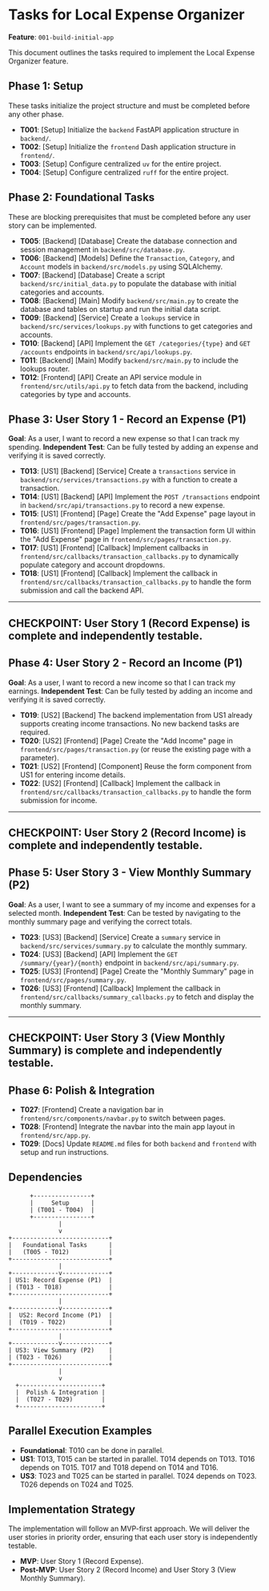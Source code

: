 # Tasks for Local Expense Organizer

**Feature**: `001-build-initial-app`

This document outlines the tasks required to implement the Local Expense Organizer feature.

## Phase 1: Setup

These tasks initialize the project structure and must be completed before any other phase.

- **T001**: [Setup] Initialize the `backend` FastAPI application structure in `backend/`.
- **T002**: [Setup] Initialize the `frontend` Dash application structure in `frontend/`.
- **T003**: [Setup] Configure centralized `uv` for the entire project.
- **T004**: [Setup] Configure centralized `ruff` for the entire project.

## Phase 2: Foundational Tasks

These are blocking prerequisites that must be completed before any user story can be implemented.

- **T005**: [Backend] [Database] Create the database connection and session management in `backend/src/database.py`.
- **T006**: [Backend] [Models] Define the `Transaction`, `Category`, and `Account` models in `backend/src/models.py` using SQLAlchemy.
- **T007**: [Backend] [Database] Create a script `backend/src/initial_data.py` to populate the database with initial categories and accounts.
- **T008**: [Backend] [Main] Modify `backend/src/main.py` to create the database and tables on startup and run the initial data script.
- **T009**: [Backend] [Service] Create a `lookups` service in `backend/src/services/lookups.py` with functions to get categories and accounts.
- **T010**: [Backend] [API] Implement the `GET /categories/{type}` and `GET /accounts` endpoints in `backend/src/api/lookups.py`.
- **T011**: [Backend] [Main] Modify `backend/src/main.py` to include the lookups router.
- **T012**: [Frontend] [API] Create an API service module in `frontend/src/utils/api.py` to fetch data from the backend, including categories by type and accounts.

## Phase 3: User Story 1 - Record an Expense (P1)

**Goal**: As a user, I want to record a new expense so that I can track my spending.
**Independent Test**: Can be fully tested by adding an expense and verifying it is saved correctly.

- **T013**: [US1] [Backend] [Service] Create a `transactions` service in `backend/src/services/transactions.py` with a function to create a transaction.
- **T014**: [US1] [Backend] [API] Implement the `POST /transactions` endpoint in `backend/src/api/transactions.py` to record a new expense.
- **T015**: [US1] [Frontend] [Page] Create the "Add Expense" page layout in `frontend/src/pages/transaction.py`.
- **T016**: [US1] [Frontend] [Page] Implement the transaction form UI within the "Add Expense" page in `frontend/src/pages/transaction.py`.
- **T017**: [US1] [Frontend] [Callback] Implement callbacks in `frontend/src/callbacks/transaction_callbacks.py` to dynamically populate category and account dropdowns.
- **T018**: [US1] [Frontend] [Callback] Implement the callback in `frontend/src/callbacks/transaction_callbacks.py` to handle the form submission and call the backend API.

---
**CHECKPOINT**: User Story 1 (Record Expense) is complete and independently testable.
---

## Phase 4: User Story 2 - Record an Income (P1)

**Goal**: As a user, I want to record a new income so that I can track my earnings.
**Independent Test**: Can be fully tested by adding an income and verifying it is saved correctly.

- **T019**: [US2] [Backend] The backend implementation from US1 already supports creating income transactions. No new backend tasks are required.
- **T020**: [US2] [Frontend] [Page] Create the "Add Income" page in `frontend/src/pages/transaction.py` (or reuse the existing page with a parameter).
- **T021**: [US2] [Frontend] [Component] Reuse the form component from US1 for entering income details.
- **T022**: [US2] [Frontend] [Callback] Implement the callback in `frontend/src/callbacks/transaction_callbacks.py` to handle the form submission for income.

---
**CHECKPOINT**: User Story 2 (Record Income) is complete and independently testable.
---

## Phase 5: User Story 3 - View Monthly Summary (P2)

**Goal**: As a user, I want to see a summary of my income and expenses for a selected month.
**Independent Test**: Can be tested by navigating to the monthly summary page and verifying the correct totals.

- **T023**: [US3] [Backend] [Service] Create a `summary` service in `backend/src/services/summary.py` to calculate the monthly summary.
- **T024**: [US3] [Backend] [API] Implement the `GET /summary/{year}/{month}` endpoint in `backend/src/api/summary.py`.
- **T025**: [US3] [Frontend] [Page] Create the "Monthly Summary" page in `frontend/src/pages/summary.py`.
- **T026**: [US3] [Frontend] [Callback] Implement the callback in `frontend/src/callbacks/summary_callbacks.py` to fetch and display the monthly summary.

---
**CHECKPOINT**: User Story 3 (View Monthly Summary) is complete and independently testable.
---

## Phase 6: Polish & Integration

- **T027**: [Frontend] Create a navigation bar in `frontend/src/components/navbar.py` to switch between pages.
- **T028**: [Frontend] Integrate the navbar into the main app layout in `frontend/src/app.py`.
- **T029**: [Docs] Update `README.md` files for both `backend` and `frontend` with setup and run instructions.

## Dependencies

```
      +----------------+
      |     Setup      |
      | (T001 - T004)  |
      +----------------+
              |
              v
+---------------------------+
|   Foundational Tasks      |
|   (T005 - T012)           |
+---------------------------+
              |
+-------------v-------------+
| US1: Record Expense (P1)  |
| (T013 - T018)             |
+---------------------------+
              |
+-------------v-------------+
|  US2: Record Income (P1)  |
|  (T019 - T022)            |
+---------------------------+
              |
+-------------v-------------+
| US3: View Summary (P2)    |
| (T023 - T026)             |
+---------------------------+
              |
              v
  +-----------------------+
  |  Polish & Integration |
  |  (T027 - T029)        |
  +-----------------------+
```

## Parallel Execution Examples

- **Foundational**: T010 can be done in parallel.
- **US1**: T013, T015 can be started in parallel. T014 depends on T013. T016 depends on T015. T017 and T018 depend on T014 and T016.
- **US3**: T023 and T025 can be started in parallel. T024 depends on T023. T026 depends on T024 and T025.

## Implementation Strategy

The implementation will follow an MVP-first approach. We will deliver the user stories in priority order, ensuring that each user story is independently testable.

- **MVP**: User Story 1 (Record Expense).
- **Post-MVP**: User Story 2 (Record Income) and User Story 3 (View Monthly Summary).
